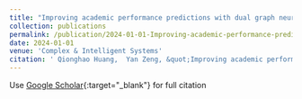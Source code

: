 ```yaml
---
title: "Improving academic performance predictions with dual graph neural networks"
collection: publications
permalink: /publication/2024-01-01-Improving-academic-performance-predictions-with-dual-graph-neural-networks
date: 2024-01-01
venue: 'Complex & Intelligent Systems'
citation: ' Qionghao Huang,  Yan Zeng, &quot;Improving academic performance predictions with dual graph neural networks.&quot; Complex &amp;amp; Intelligent Systems, 2024.'
---
```

Use [Google Scholar](https://scholar.google.com/scholar?q=Improving+academic+performance+predictions+with+dual+graph+neural+networks){:target="_blank"} for full citation